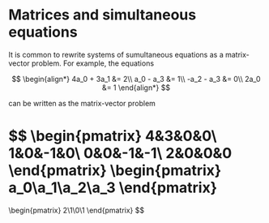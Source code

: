 # Matrices and simultaneous equations
It is common to rewrite systems of sumultaneous equations as a matrix-vector problem. For example, the equations

$$
\begin{align*}
4a_0 + 3a_1 &= 2\\
a_0 - a_3 &= 1\\
-a_2 - a_3 &= 0\\
2a_0 &= 1
\end{align*}
$$

can be written as the matrix-vector problem

$$
\begin{pmatrix}
4&3&0&0\\
1&0&-1&0\\
0&0&-1&-1\\
2&0&0&0
\end{pmatrix}
\begin{pmatrix}
a_0\\a_1\\a_2\\a_3
\end{pmatrix}
=
\begin{pmatrix}
2\\1\\0\\1
\end{pmatrix}
$$

